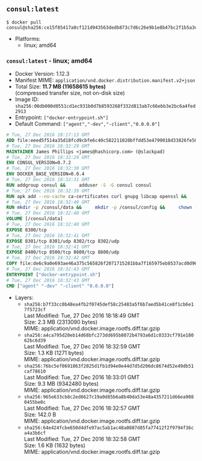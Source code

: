 ## `consul:latest`

```console
$ docker pull consul@sha256:ce15f85417a0cf121d943563dedb873c7d6c26e9b1e8b47bc2f1b5a3e27498e1
```

-	Platforms:
	-	linux; amd64

### `consul:latest` - linux; amd64

-	Docker Version: 1.12.3
-	Manifest MIME: `application/vnd.docker.distribution.manifest.v2+json`
-	Total Size: **11.7 MB (11658615 bytes)**  
	(compressed transfer size, not on-disk size)
-	Image ID: `sha256:00db000d0551cd1ec931b0d7b8593268f332d813ab7c66ebb3e2bc6a4fed2913`
-	Entrypoint: `["docker-entrypoint.sh"]`
-	Default Command: `["agent","-dev","-client","0.0.0.0"]`

```dockerfile
# Tue, 27 Dec 2016 18:17:13 GMT
ADD file:eeed5f514a35d18fcd9cbfe6c40c582211020bffdd53e4799018d33826fe5067 in / 
# Tue, 27 Dec 2016 18:32:29 GMT
MAINTAINER James Phillips <james@hashicorp.com> (@slackpad)
# Tue, 27 Dec 2016 18:32:29 GMT
ENV CONSUL_VERSION=0.7.2
# Tue, 27 Dec 2016 18:32:30 GMT
ENV DOCKER_BASE_VERSION=0.0.4
# Tue, 27 Dec 2016 18:32:31 GMT
RUN addgroup consul &&     adduser -S -G consul consul
# Tue, 27 Dec 2016 18:32:39 GMT
RUN apk add --no-cache ca-certificates curl gnupg libcap openssl &&     gpg --recv-keys 91A6E7F85D05C65630BEF18951852D87348FFC4C &&     mkdir -p /tmp/build &&     cd /tmp/build &&     wget https://releases.hashicorp.com/docker-base/${DOCKER_BASE_VERSION}/docker-base_${DOCKER_BASE_VERSION}_linux_amd64.zip &&     wget https://releases.hashicorp.com/docker-base/${DOCKER_BASE_VERSION}/docker-base_${DOCKER_BASE_VERSION}_SHA256SUMS &&     wget https://releases.hashicorp.com/docker-base/${DOCKER_BASE_VERSION}/docker-base_${DOCKER_BASE_VERSION}_SHA256SUMS.sig &&     gpg --batch --verify docker-base_${DOCKER_BASE_VERSION}_SHA256SUMS.sig docker-base_${DOCKER_BASE_VERSION}_SHA256SUMS &&     grep ${DOCKER_BASE_VERSION}_linux_amd64.zip docker-base_${DOCKER_BASE_VERSION}_SHA256SUMS | sha256sum -c &&     unzip docker-base_${DOCKER_BASE_VERSION}_linux_amd64.zip &&     cp bin/gosu bin/dumb-init /bin &&     wget https://releases.hashicorp.com/consul/${CONSUL_VERSION}/consul_${CONSUL_VERSION}_linux_amd64.zip &&     wget https://releases.hashicorp.com/consul/${CONSUL_VERSION}/consul_${CONSUL_VERSION}_SHA256SUMS &&     wget https://releases.hashicorp.com/consul/${CONSUL_VERSION}/consul_${CONSUL_VERSION}_SHA256SUMS.sig &&     gpg --batch --verify consul_${CONSUL_VERSION}_SHA256SUMS.sig consul_${CONSUL_VERSION}_SHA256SUMS &&     grep consul_${CONSUL_VERSION}_linux_amd64.zip consul_${CONSUL_VERSION}_SHA256SUMS | sha256sum -c &&     unzip -d /bin consul_${CONSUL_VERSION}_linux_amd64.zip &&     cd /tmp &&     rm -rf /tmp/build &&     apk del gnupg openssl &&     rm -rf /root/.gnupg
# Tue, 27 Dec 2016 18:32:40 GMT
RUN mkdir -p /consul/data &&     mkdir -p /consul/config &&     chown -R consul:consul /consul
# Tue, 27 Dec 2016 18:32:40 GMT
VOLUME [/consul/data]
# Tue, 27 Dec 2016 18:32:40 GMT
EXPOSE 8300/tcp
# Tue, 27 Dec 2016 18:32:41 GMT
EXPOSE 8301/tcp 8301/udp 8302/tcp 8302/udp
# Tue, 27 Dec 2016 18:32:41 GMT
EXPOSE 8400/tcp 8500/tcp 8600/tcp 8600/udp
# Tue, 27 Dec 2016 18:32:42 GMT
COPY file:de6c9a0e693ae46a375c565826f2071715281bba7f165975eb8537acd0d96ff4 in /usr/local/bin/docker-entrypoint.sh 
# Tue, 27 Dec 2016 18:32:43 GMT
ENTRYPOINT ["docker-entrypoint.sh"]
# Tue, 27 Dec 2016 18:32:43 GMT
CMD ["agent" "-dev" "-client" "0.0.0.0"]
```

-	Layers:
	-	`sha256:b7f33cc0b48ea4fb2f0745def58c25483a5f6b7aed5b41ce8f1cb6e17f5723cf`  
		Last Modified: Tue, 27 Dec 2016 18:18:49 GMT  
		Size: 2.3 MB (2313090 bytes)  
		MIME: application/vnd.docker.image.rootfs.diff.tar.gzip
	-	`sha256:a4ca795d20eb14d68bfc273dd695b8072b4793a6d1c0333cf791e18062bc6d39`  
		Last Modified: Tue, 27 Dec 2016 18:32:59 GMT  
		Size: 1.3 KB (1271 bytes)  
		MIME: application/vnd.docker.image.rootfs.diff.tar.gzip
	-	`sha256:76bc5ef0691863f2025d1fb1d94e0e44d7d5d206dc8674d52e49db51caf78610`  
		Last Modified: Tue, 27 Dec 2016 18:33:01 GMT  
		Size: 9.3 MB (9342480 bytes)  
		MIME: application/vnd.docker.image.rootfs.diff.tar.gzip
	-	`sha256:965e633cb8c2ed6627c19a0d85b6a8b40da53e48a4357211d66ea9080455be0c`  
		Last Modified: Tue, 27 Dec 2016 18:32:57 GMT  
		Size: 142.0 B  
		MIME: application/vnd.docker.image.rootfs.diff.tar.gzip
	-	`sha256:64e424fcbe650d4dfe97ac5ab1ac48a0887d85fa77412f2f9794f36ca4a3b6cf`  
		Last Modified: Tue, 27 Dec 2016 18:32:58 GMT  
		Size: 1.6 KB (1632 bytes)  
		MIME: application/vnd.docker.image.rootfs.diff.tar.gzip
